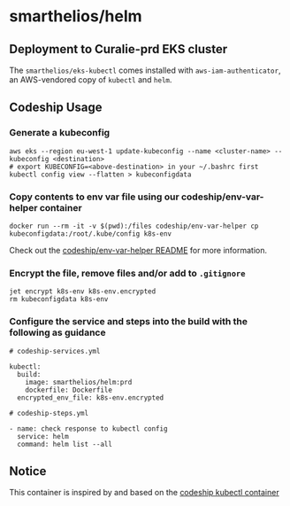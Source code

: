 # smarthelios/helm

## Deployment to Curalie-prd EKS cluster

The `smarthelios/eks-kubectl` comes installed with `aws-iam-authenticator`, an AWS-vendored copy of `kubectl` and `helm`.

## Codeship Usage

### Generate a kubeconfig

```shell
aws eks --region eu-west-1 update-kubeconfig --name <cluster-name> --kubeconfig <destination>
# export KUBECONFIG=<above-destination> in your ~/.bashrc first
kubectl config view --flatten > kubeconfigdata
```

### Copy contents to env var file using our codeship/env-var-helper container

```shell
docker run --rm -it -v $(pwd):/files codeship/env-var-helper cp kubeconfigdata:/root/.kube/config k8s-env
```

Check out the [codeship/env-var-helper README](https://github.com/codeship-library/docker-utilities/tree/master/env-var-helper) for more information.

### Encrypt the file, remove files and/or add to `.gitignore`

```shell
jet encrypt k8s-env k8s-env.encrypted
rm kubeconfigdata k8s-env
```

### Configure the service and steps into the build with the following as guidance

```shell
# codeship-services.yml

kubectl:
  build:
    image: smarthelios/helm:prd
    dockerfile: Dockerfile
  encrypted_env_file: k8s-env.encrypted
```

```shell
# codeship-steps.yml

- name: check response to kubectl config
  service: helm
  command: helm list --all
```

## Notice

This container is inspired by and based on the [codeship kubectl container](https://github.com/codeship-library/kubectl)